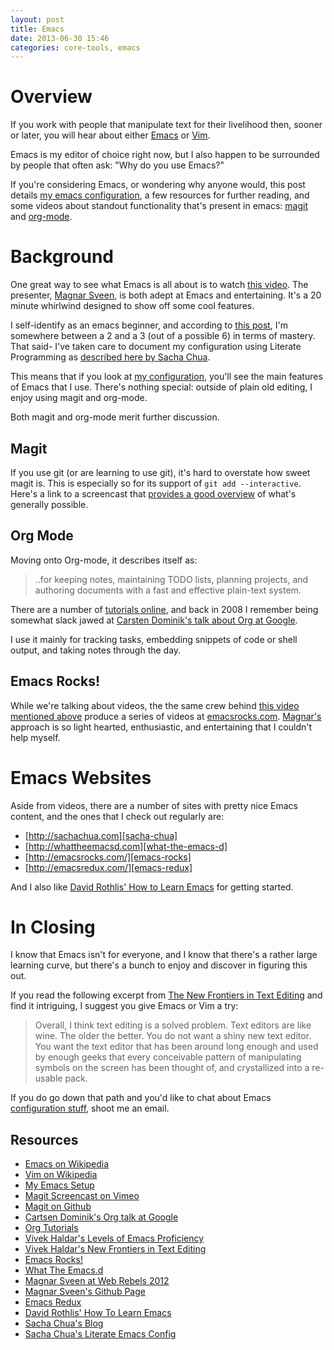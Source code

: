 ```yaml
---
layout: post
title: Emacs
date: 2013-06-30 15:46
categories: core-tools, emacs
---
```


# Overview

If you work with people that manipulate text for their livelihood
then, sooner or later, you will hear about either
[Emacs][wikipedia-emacs] or [Vim][wikipedia-vim].

Emacs is my editor of choice right now, but I also happen to be
surrounded by people that often ask: "Why do you use Emacs?"

If you're considering Emacs, or wondering why anyone would, this post
details [my emacs configuration][github-jedcn-emacs-setup], a few
resources for further reading, and some videos about standout
functionality that's present in emacs: [magit][vimeo-magit-screencast]
and [org-mode][youtube-org-carsten-video].

# Background

One great way to see what Emacs is all about is to watch
[this video][youtube-emacs-rocks-web-rebels]. The presenter,
[Magnar Sveen][github-magnars], is both adept at Emacs and
entertaining. It's a 20 minute whirlwind designed to show off some
cool features.

I self-identify as an emacs beginner, and according to
[this post][vivek-levels-of-emacs], I'm somewhere between a 2 and a 3
(out of a possible 6) in terms of mastery. That said- I've taken care
to document my configuration using Literate Programming as
[described here by Sacha Chua][sacha-chua-emacs-config].

This means that if you look at
[my configuration][github-jedcn-emacs-setup], you'll see the main
features of Emacs that I use. There's nothing special: outside of
plain old editing, I enjoy using magit and org-mode.

Both magit and org-mode merit further discussion.

## Magit

If you use git (or are learning to use git), it's hard to overstate
how sweet magit is. This is especially so for its support of `git add
--interactive`. Here's a link to a screencast that
[provides a good overview][vimeo-magit-screencast] of what's generally
possible.

## Org Mode

Moving onto Org-mode, it describes itself as:

> ..for keeping notes, maintaining TODO lists, planning projects, and
> authoring documents with a fast and effective plain-text system.

There are a number of [tutorials online][org-tutorials], and back in
2008 I remember being somewhat slack jawed at
[Carsten Dominik's talk about Org at Google][youtube-org-carsten-video].

I use it mainly for tracking tasks, embedding snippets of code or
shell output, and taking notes through the day.

## Emacs Rocks!

While we're talking about videos, the the same crew behind
[this video mentioned above][youtube-emacs-rocks-web-rebels] produce a
series of videos at [emacsrocks.com][emacs-rocks].
[Magnar's][github-magnars] approach is so light hearted, enthusiastic,
and entertaining that I couldn't help myself.

# Emacs Websites

Aside from videos, there are a number of sites with pretty nice Emacs
content, and the ones that I check out regularly are:

* [http://sachachua.com][sacha-chua]
* [http://whattheemacsd.com][what-the-emacs-d]
* [http://emacsrocks.com/][emacs-rocks]
* [http://emacsredux.com/][emacs-redux]

And I also like
[David Rothlis' How to Learn Emacs][rothlis-emacs-how-to-learn] for
getting started.

# In Closing

I know that Emacs isn't for everyone, and I know that there's a rather
large learning curve, but there's a bunch to enjoy and discover in
figuring this out.

If you read the following excerpt from
[The New Frontiers in Text Editing][haldar-new-frontiers] and find it
intriguing, I suggest you give Emacs or Vim a try:

> Overall, I think text editing is a solved problem. Text editors are
> like wine. The older the better. You do not want a shiny new text
> editor. You want the text editor that has been around long enough
> and used by enough geeks that every conceivable pattern of
> manipulating symbols on the screen has been thought of, and
> crystallized into a re-usable pack.

If you do go down that path and you'd like to chat about Emacs
[configuration stuff][github-jedcn-emacs-setup], shoot me an email.

## Resources

* [Emacs on Wikipedia][wikipedia-emacs]
* [Vim on Wikipedia][wikipedia-vim]
* [My Emacs Setup][github-jedcn-emacs-setup]
* [Magit Screencast on Vimeo][vimeo-magit-screencast]
* [Magit on Github][github-magit]
* [Cartsen Dominik's Org talk at Google][youtube-org-carsten-video]
* [Org Tutorials][org-tutorials]
* [Vivek Haldar's Levels of Emacs Proficiency][vivek-levels-of-emacs]
* [Vivek Haldar's New Frontiers in Text Editing][haldar-new-frontiers]
* [Emacs Rocks!][emacs-rocks]
* [What The Emacs.d][what-the-emacs-d]
* [Magnar Sveen at Web Rebels 2012][youtube-emacs-rocks-web-rebels]
* [Magnar Sveen's Github Page][github-magnars]
* [Emacs Redux][emacs-redux]
* [David Rothlis' How To Learn Emacs][rothlis-emacs-how-to-learn]
* [Sacha Chua's Blog][sacha-chua]
* [Sacha Chua's Literate Emacs Config][sacha-chua-emacs-config]

[emacs-redux]: http://emacsredux.com/
[emacs-rocks]: http://emacsrocks.com
[github-jedcn-emacs-setup]: https://github.com/jedcn/emacs-setup
[github-magit]: https://github.com/magit/magit
[github-magnars]: https://github.com/magnars
[haldar-new-frontiers]: http://blog.vivekhaldar.com/post/31970017734/new-frontiers-in-text-editing
[org-tutorials]: http://orgmode.org/worg/org-tutorials/
[sacha-chua-emacs-config]: http://sachachua.com/blog/2012/06/literate-programming-emacs-configuration-file/
[sacha-chua]: http://sachachua.com/
[vimeo-magit-screencast]: http://vimeo.com/2871241
[vivek-levels-of-emacs]: http://blog.vivekhaldar.com/post/3996068979/the-levels-of-emacs-proficiency
[what-the-emacs-d]: http://whattheemacsd.com
[wikipedia-emacs]: https://en.wikipedia.org/wiki/Emacs
[wikipedia-vim]: http://en.wikipedia.org/wiki/Vim_(text_editor)
[youtube-emacs-rocks-web-rebels]: http://www.youtube.com/watch?v=p3Te_a-AGqM
[youtube-org-carsten-video]: http://www.youtube.com/watch?v=oJTwQvgfgMM
[rothlis-emacs-how-to-learn]: http://david.rothlis.net/emacs/howtolearn.html
